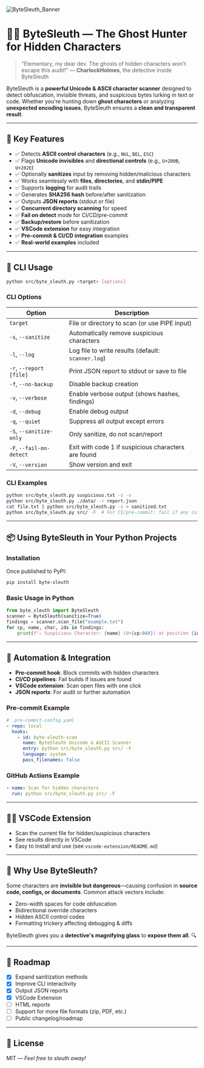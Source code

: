 ![ByteSleuth_Banner](https://github.com/faelmori/byte_sleuth/blob/99ef53331900fac09b5d5b3bd2b0b4a3249647a8/docs/assets/top_banner_a.png)

# 🕵️‍♂️ **ByteSleuth** — The Ghost Hunter for Hidden Characters

> "Elementary, my dear dev. The ghosts of hidden characters won't escape this audit!"
> — **CharlockHolmes**, the detective inside ByteSleuth

ByteSleuth is a **powerful Unicode & ASCII character scanner** designed to detect obfuscation, invisible threats, and suspicious bytes lurking in text or code. Whether you're hunting down **ghost characters** or analyzing **unexpected encoding issues**, ByteSleuth ensures a **clean and transparent result**.

---

## 🚀 **Key Features**
- ✅ Detects **ASCII control characters** (e.g., `NUL`, `BEL`, `ESC`)
- ✅ Flags **Unicode invisibles** and **directional controls** (e.g., `U+200B`, `U+202E`)
- ✅ Optionally **sanitizes** input by removing hidden/malicious characters
- ✅ Works seamlessly with **files**, **directories**, and **stdin/PIPE**
- ✅ Supports **logging** for audit trails
- ✅ Generates **SHA256 hash** before/after sanitization
- ✅ Outputs **JSON reports** (stdout or file)
- ✅ **Concurrent directory scanning** for speed
- ✅ **Fail on detect** mode for CI/CD/pre-commit
- ✅ **Backup/restore** before sanitization
- ✅ **VSCode extension** for easy integration
- ✅ **Pre-commit & CI/CD integration** examples
- ✅ **Real-world examples** included

---

## 🔧 **CLI Usage**

```bash
python src/byte_sleuth.py <target> [options]
```

### **CLI Options**
| Option | Description |
|--------|-------------|
| `target` | File or directory to scan (or use PIPE input) |
| `-s`, `--sanitize` | Automatically remove suspicious characters |
| `-l`, `--log` | Log file to write results (default: `scanner.log`) |
| `-r`, `--report [file]` | Print JSON report to stdout or save to file |
| `-f`, `--no-backup` | Disable backup creation |
| `-v`, `--verbose` | Enable verbose output (shows hashes, findings) |
| `-d`, `--debug` | Enable debug output |
| `-q`, `--quiet` | Suppress all output except errors |
| `-S`, `--sanitize-only` | Only sanitize, do not scan/report |
| `-F`, `--fail-on-detect` | Exit with code 1 if suspicious characters are found |
| `-V`, `--version` | Show version and exit |

### **CLI Examples**
```bash
python src/byte_sleuth.py suspicious.txt -s -v
python src/byte_sleuth.py ./data/ -r report.json
cat file.txt | python src/byte_sleuth.py -s > sanitized.txt
python src/byte_sleuth.py src/ -F  # For CI/pre-commit: fail if any issue found
```

---

## 📦 **Using ByteSleuth in Your Python Projects**

### **Installation**
Once published to PyPI:
```bash
pip install byte-sleuth
```

### **Basic Usage in Python**
```python
from byte_sleuth import ByteSleuth
scanner = ByteSleuth(sanitize=True)
findings = scanner.scan_file("example.txt")
for cp, name, char, idx in findings:
    print(f"⚠️ Suspicious Character: {name} (U+{cp:04X}) at position {idx} → {repr(char)}")
```

---

## 🔁 **Automation & Integration**
- **Pre-commit hook**: Block commits with hidden characters
- **CI/CD pipelines**: Fail builds if issues are found
- **VSCode extension**: Scan open files with one click
- **JSON reports**: For audit or further automation

### **Pre-commit Example**
```yaml
# .pre-commit-config.yaml
- repo: local
  hooks:
    - id: byte-sleuth-scan
      name: ByteSleuth Unicode & ASCII Scanner
      entry: python src/byte_sleuth.py src/ -F
      language: system
      pass_filenames: false
```

### **GitHub Actions Example**
```yaml
- name: Scan for hidden characters
  run: python src/byte_sleuth.py src/ -F
```

---

## 🧑‍💻 **VSCode Extension**
- Scan the current file for hidden/suspicious characters
- See results directly in VSCode
- Easy to install and use (see `vscode-extension/README.md`)

---

## 🧠 **Why Use ByteSleuth?**
Some characters are **invisible but dangerous**—causing confusion in **source code, configs, or documents**. Common attack vectors include:
- Zero-width spaces for code obfuscation
- Bidirectional override characters
- Hidden ASCII control codes
- Formatting trickery affecting debugging & diffs

ByteSleuth gives you a **detective's magnifying glass** to **expose them all**. 🔍

---

## 🚀 **Roadmap**
- [x] Expand sanitization methods
- [x] Improve CLI interactivity
- [x] Output JSON reports
- [x] VSCode Extension
- [ ] HTML reports
- [ ] Support for more file formats (zip, PDF, etc.)
- [ ] Public changelog/roadmap

---

## 📄 **License**
MIT — *Feel free to sleuth away!*
